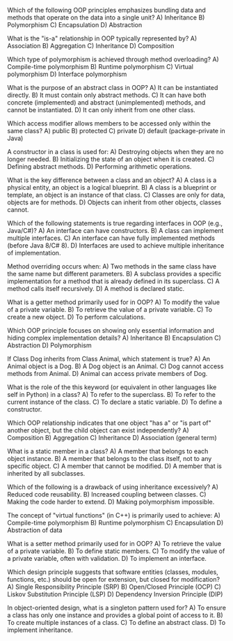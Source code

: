 Which of the following OOP principles emphasizes bundling data and methods that operate on the data into a single unit?
A) Inheritance
B) Polymorphism
C) Encapsulation
D) Abstraction

What is the "is-a" relationship in OOP typically represented by?
A) Association
B) Aggregation
C) Inheritance
D) Composition

Which type of polymorphism is achieved through method overloading?
A) Compile-time polymorphism
B) Runtime polymorphism
C) Virtual polymorphism
D) Interface polymorphism

What is the purpose of an abstract class in OOP?
A) It can be instantiated directly.
B) It must contain only abstract methods.
C) It can have both concrete (implemented) and abstract (unimplemented) methods, and cannot be instantiated.
D) It can only inherit from one other class.

Which access modifier allows members to be accessed only within the same class?
A) public
B) protected
C) private
D) default (package-private in Java)

A constructor in a class is used for:
A) Destroying objects when they are no longer needed.
B) Initializing the state of an object when it is created.
C) Defining abstract methods.
D) Performing arithmetic operations.

What is the key difference between a class and an object?
A) A class is a physical entity, an object is a logical blueprint.
B) A class is a blueprint or template, an object is an instance of that class.
C) Classes are only for data, objects are for methods.
D) Objects can inherit from other objects, classes cannot.

Which of the following statements is true regarding interfaces in OOP (e.g., Java/C#)?
A) An interface can have constructors.
B) A class can implement multiple interfaces.
C) An interface can have fully implemented methods (before Java 8/C# 8).
D) Interfaces are used to achieve multiple inheritance of implementation.

Method overriding occurs when:
A) Two methods in the same class have the same name but different parameters.
B) A subclass provides a specific implementation for a method that is already defined in its superclass.
C) A method calls itself recursively.
D) A method is declared static.

What is a getter method primarily used for in OOP?
A) To modify the value of a private variable.
B) To retrieve the value of a private variable.
C) To create a new object.
D) To perform calculations.

Which OOP principle focuses on showing only essential information and hiding complex implementation details?
A) Inheritance
B) Encapsulation
C) Abstraction
D) Polymorphism

If Class Dog inherits from Class Animal, which statement is true?
A) An Animal object is a Dog.
B) A Dog object is an Animal.
C) Dog cannot access methods from Animal.
D) Animal can access private members of Dog.

What is the role of the this keyword (or equivalent in other languages like self in Python) in a class?
A) To refer to the superclass.
B) To refer to the current instance of the class.
C) To declare a static variable.
D) To define a constructor.

Which OOP relationship indicates that one object "has a" or "is part of" another object, but the child object can exist independently?
A) Composition
B) Aggregation
C) Inheritance
D) Association (general term)

What is a static member in a class?
A) A member that belongs to each object instance.
B) A member that belongs to the class itself, not to any specific object.
C) A member that cannot be modified.
D) A member that is inherited by all subclasses.

Which of the following is a drawback of using inheritance excessively?
A) Reduced code reusability.
B) Increased coupling between classes.
C) Making the code harder to extend.
D) Making polymorphism impossible.

The concept of "virtual functions" (in C++) is primarily used to achieve:
A) Compile-time polymorphism
B) Runtime polymorphism
C) Encapsulation
D) Abstraction of data

What is a setter method primarily used for in OOP?
A) To retrieve the value of a private variable.
B) To define static members.
C) To modify the value of a private variable, often with validation.
D) To implement an interface.

Which design principle suggests that software entities (classes, modules, functions, etc.) should be open for extension, but closed for modification?
A) Single Responsibility Principle (SRP)
B) Open/Closed Principle (OCP)
C) Liskov Substitution Principle (LSP)
D) Dependency Inversion Principle (DIP)

In object-oriented design, what is a singleton pattern used for?
A) To ensure a class has only one instance and provides a global point of access to it.
B) To create multiple instances of a class.
C) To define an abstract class.
D) To implement inheritance.
